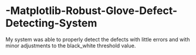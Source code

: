 # -Matplotlib-Robust-Glove-Defect-Detecting-System
My system was able to properly detect the defects with little errors and with minor adjustments to the black_white threshold value.

